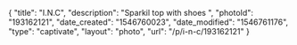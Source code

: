 {
    "title": "I.N.C",
    "description": "Sparkil top with shoes ",
    "photoId": "193162121",
    "date_created": "1546760023",
    "date_modified": "1546761176",
    "type": "captivate",
    "layout": "photo",
    "url": "\/p\/i-n-c\/193162121"
}